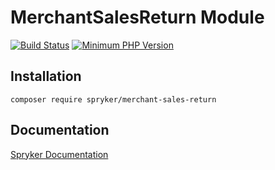 # MerchantSalesReturn Module
[![Build Status](https://travis-ci.org/spryker/merchant-sales-return.svg)](https://travis-ci.org/spryker/merchant-sales-return)
[![Minimum PHP Version](https://img.shields.io/badge/php-%3E%3D%207.3-8892BF.svg)](https://php.net/)

## Installation

```
composer require spryker/merchant-sales-return
```

## Documentation

[Spryker Documentation](https://academy.spryker.com/developing_with_spryker/module_guide/modules.html)
